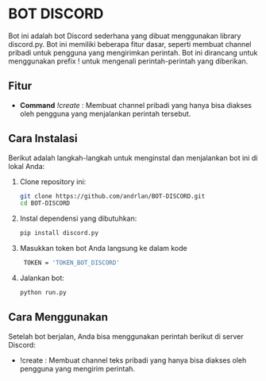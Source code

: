 # BOT DISCORD

Bot ini adalah bot Discord sederhana yang dibuat menggunakan library discord.py. Bot ini memiliki beberapa fitur dasar, seperti membuat channel pribadi untuk pengguna yang mengirimkan perintah. Bot ini dirancang untuk menggunakan prefix ! untuk mengenali perintah-perintah yang diberikan.

## Fitur
- **Command** *!create* : Membuat channel pribadi yang hanya bisa diakses oleh pengguna yang menjalankan perintah tersebut.

## Cara Instalasi
Berikut adalah langkah-langkah untuk menginstal dan menjalankan bot ini di lokal Anda:
1. Clone repository ini:
    ```bash
    git clone https://github.com/andrlan/BOT-DISCORD.git
    cd BOT-DISCORD
2. Instal dependensi yang dibutuhkan:
   ```bash
   pip install discord.py
4. Masukkan token bot Anda langsung ke dalam kode
   ```bash
    TOKEN = 'TOKEN_BOT_DISCORD'
5. Jalankan bot:
   ```bash
   python run.py

## Cara Menggunakan
Setelah bot berjalan, Anda bisa menggunakan perintah berikut di server Discord:
- !create : Membuat channel teks pribadi yang hanya bisa diakses oleh pengguna yang mengirim perintah.

